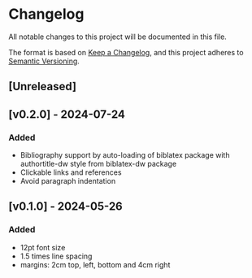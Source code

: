 # Changelog

All notable changes to this project will be documented in this file.

The format is based on [Keep a Changelog](https://keepachangelog.com/en/1.1.0/),
and this project adheres to [Semantic Versioning](https://semver.org/spec/v2.0.0.html).

## [Unreleased]

## [v0.2.0] - 2024-07-24

### Added

- Bibliography support by auto-loading of biblatex package with authortitle-dw style from biblatex-dw package
- Clickable links and references
- Avoid paragraph indentation

## [v0.1.0] - 2024-05-26

### Added

- 12pt font size
- 1.5 times line spacing
- margins: 2cm top, left, bottom and 4cm right